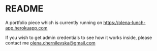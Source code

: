 # README

A portfolio piece which is currently running on 
https://olena-lunch-app.herokuapp.com

If you wish to get admin credentials to see how it works inside, 
please contact me olena.chernilevska@gmail.com